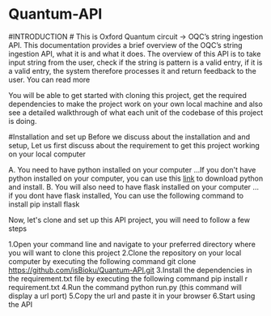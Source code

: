 # Quantum-API

#INTRODUCTION #
This is Oxford Quantum circuit -> OQC’s string ingestion API. This documentation provides a brief overview of the OQC’s string ingestion API, what it is and what it does. The overview of this API is to take input string from the user, check if the string is pattern is a valid entry, if it is a valid entry, the system therefore processes it and return feedback to the user. You can read more 

You will be able to get started with cloning this project, get the required dependencies to make the project work on your own local machine and also see a detailed walkthrough of what each unit of the codebase of this project is doing.

#Installation and set up
Before we discuss about the installation and and setup, Let us first discuss about the requirement to get this project working on your local computer 

A. You need to have python installed on your computer ...If you don't have python installed on your computer, you can use this [link](https://www.python.org/downloads/) to download python and install. 
B. You will also need to have flask installed on your computer ... if you dont have flask installed, You can use the following command to install pip install flask 

Now, let's clone and set up this API project, you will need to follow a few steps 

1.Open your command line and navigate to your preferred directory where you will want to clone this project 
2.Clone the repository on your local computer by executing the following command git clone https://github.com/isBioku/Quantum-API.git
3.Install the dependencies in the requirement.txt file by executing the following command pip install r requirement.txt
4.Run the command python run.py (this command will display a url port)
5.Copy the url and paste it in your browser 
6.Start using the API
